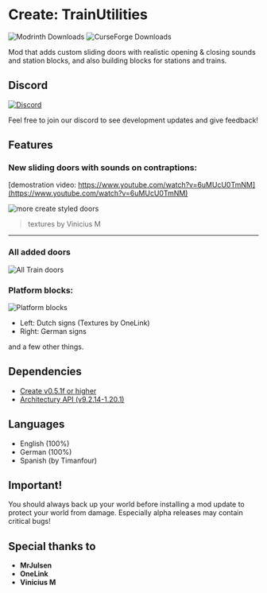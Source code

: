 # Create: TrainUtilities
<img alt="Modrinth Downloads" src="https://img.shields.io/modrinth/dt/create-trainutilities?label=Modrinth%20downloads">
<img alt="CurseForge Downloads" src="https://img.shields.io/curseforge/dt/1028420?label=Curseforge%20downloads">

Mod that adds custom sliding doors with realistic opening & closing sounds and station blocks, and also building blocks for stations and trains.

## Discord
[![Discord](https://discord.com/api/guilds/1248636479627071488/widget.png?style=banner2)](https://discord.gg/DkcprwueFj)

Feel free to join our discord to see development updates and give feedback!

## Features
### New sliding doors with sounds on contraptions:
[demostration video: https://www.youtube.com/watch?v=6uMUcU0TmNM](https://www.youtube.com/watch?v=6uMUcU0TmNM)

![more create styled doors](https://cdn.modrinth.com/data/cached_images/7839fb0d04de637d280c055272f1f0bb20f8619b.png)
> textures by Vinicius M
---
### All added doors
![All Train doors](https://cdn.modrinth.com/data/cached_images/289576346317cf93070cf2383e2253da2ea423f5.png)

### Platform blocks:
![Platform blocks](https://cdn.modrinth.com/data/cached_images/66dcc56b4662d3f1e43335655659a9e168ce97bb.png)
- Left: Dutch signs (Textures by OneLink)
- Right: German signs

and a few other things.

## Dependencies
- [Create v0.5.1f or higher](https://modrinth.com/mod/create)
- [Architectury API (v9.2.14-1.20.1)](https://modrinth.com/mod/architectury-api)

## Languages
- English (100%)
- German (100%)
- Spanish (by Timanfour)

## Important!
You should always back up your world before installing a mod update to protect your world from damage. Especially alpha releases may contain critical bugs!

## Special thanks to
- **MrJulsen**
- **OneLink**
- **Vinicius M**
